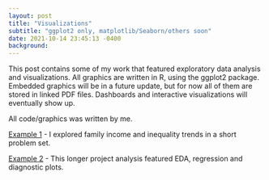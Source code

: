 ```yaml
---
layout: post
title: "Visualizations"
subtitle: "ggplot2 only, matplotlib/Seaborn/others soon"
date: 2021-10-14 23:45:13 -0400
background:
---
```


This post contains some of my work that featured exploratory data analysis and visualizations. All graphics are written in R, using the ggplot2 package. Embedded graphics will be in a future update, but for now all of them are stored in linked PDF files. Dashboards and interactive visualizations will eventually show up. 

All code/graphics was written by me. 

[Example 1](/pset1.pdf) - I explored family income and inequality trends in a short problem set.

<object data="{{ site.url }}{{ site.baseurl }}/pset1.pdf" width="1000" height="1000" type="application/pdf"></object>

[Example 2](/423ProjectAnalysis.pdf) - This longer project analysis featured EDA, regression and diagnostic plots. 